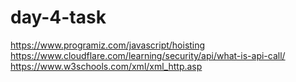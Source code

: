 # day-4-task
https://www.programiz.com/javascript/hoisting
https://www.cloudflare.com/learning/security/api/what-is-api-call/
https://www.w3schools.com/xml/xml_http.asp
